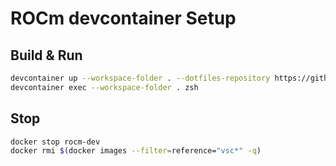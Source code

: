 # ROCm devcontainer Setup

## Build & Run

```sh
devcontainer up --workspace-folder . --dotfiles-repository https://github.com/WesleyCh3n/dotfiles --dotfiles-install-command ".setup"
devcontainer exec --workspace-folder . zsh
```

## Stop

```sh
docker stop rocm-dev
docker rmi $(docker images --filter=reference="vsc*" -q)
```


